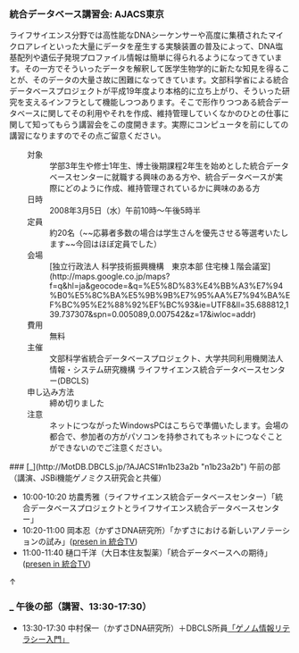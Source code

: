 ###  統合データベース講習会: AJACS東京  

ライフサイエンス分野では高性能なDNAシーケンサーや高度に集積されたマイクロアレイといった大量にデータを産生する実験装置の普及によって、DNA塩基配列や遺伝子発現プロファイル情報は簡単に得られるようになってきています。その一方でそういったデータを解釈して医学生物学的に新たな知見を得ることが、そのデータの大量さ故に困難になってきています。文部科学省による統合データベースプロジェクトが平成19年度より本格的に立ち上がり、そういった研究を支えるインフラとして機能しつつあります。そこで形作りつつある統合データベースに関してその利用やそれを作成、維持管理していくなかのひとの仕事に関して知ってもらう講習会をこの度開きます。実際にコンピュータを前にしての講習になりますのでその点ご留意ください。

<dl class="list1" style="padding-left:16px;margin-left:16px">
    <dt>対象</dt>
    <dd>学部3年生や修士1年生、博士後期課程2年生を始めとした統合データベースセンターに就職する興味のある方や、統合データベースが実際にどのように作成、維持管理されているかに興味のある方</dd>
    <dt>日時</dt>
    <dd>2008年3月5日（水）午前10時～午後5時半</dd>
    <dt>定員</dt>
    <dd>約20名（~~応募者多数の場合は学生さんを優先させる等選考いたします~~今回はほぼ定員でした）</dd>
    <dt>会場</dt>
    <dd>[独立行政法人 科学技術振興機構　東京本部 住宅棟１階会議室](http://maps.google.co.jp/maps?f=q&hl=ja&geocode=&q=%E5%8D%83%E4%BB%A3%E7%94%B0%E5%8C%BA%E5%9B%9B%E7%95%AA%E7%94%BA%EF%BC%95%E2%88%92%EF%BC%93&ie=UTF8&ll=35.688812,139.737307&spn=0.005089,0.007542&z=17&iwloc=addr) </dd>
    <dt>費用</dt>
    <dd>無料</dd>
    <dt>主催</dt>
    <dd>文部科学省統合データベースプロジェクト、大学共同利用機関法人 情報・システム研究機構 ライフサイエンス統合データベースセンター(DBCLS)</dd>
    <dt>申し込み方法</dt>
    <dd>締め切りました</dd>
    <dt>注意</dt>
    <dd>ネットにつながったWindowsPCはこちらで準備いたします。会場の都合で、参加者の方がパソコンを持参されてもネットにつなぐことができないのでご注意ください。</dd>
</dl>
### [_](http://MotDB.DBCLS.jp/?AJACS1#n1b23a2b "n1b23a2b") 午前の部（講演、JSBi機能ゲノミクス研究会と共催）  

* 10:00-10:20 坊農秀雅（ライフサイエンス統合データベースセンター）「統合データベースプロジェクトとライフサイエンス統合データベースセンター」
* 10:20-11:00 岡本忍（かずさDNA研究所）「かずさにおける新しいアノテーションの試み」([presen in 統合TV](http://togotv.dbcls.jp/20080324.html))
* 11:00-11:40 樋口千洋（大日本住友製薬）「統合データベースへの期待」([presen in 統合TV](http://togotv.dbcls.jp/20080322.html))

<div class="jumpmenu">↑</div>

### [_](http://MotDB.DBCLS.jp/?AJACS1#k4a2fad9 "k4a2fad9") 午後の部（講習、13:30-17:30）  

* 13:30-17:30 中村保一（かずさDNA研究所）＋DBCLS所員[「ゲノム情報リテラシー入門」](http://MotDB.DBCLS.jp/?AJACS1%2F%B9%D6%BD%AC%C6%E2%CD%C6 "AJACS1/講習内容 (3770d)")
